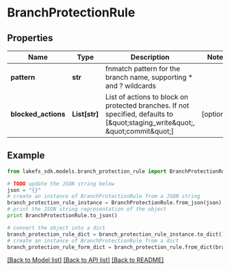 # BranchProtectionRule


## Properties

Name | Type | Description | Notes
------------ | ------------- | ------------- | -------------
**pattern** | **str** | fnmatch pattern for the branch name, supporting * and ? wildcards | 
**blocked_actions** | **List[str]** | List of actions to block on protected branches. If not specified, defaults to [\&quot;staging_write\&quot;, \&quot;commit\&quot;] | [optional] 

## Example

```python
from lakefs_sdk.models.branch_protection_rule import BranchProtectionRule

# TODO update the JSON string below
json = "{}"
# create an instance of BranchProtectionRule from a JSON string
branch_protection_rule_instance = BranchProtectionRule.from_json(json)
# print the JSON string representation of the object
print BranchProtectionRule.to_json()

# convert the object into a dict
branch_protection_rule_dict = branch_protection_rule_instance.to_dict()
# create an instance of BranchProtectionRule from a dict
branch_protection_rule_form_dict = branch_protection_rule.from_dict(branch_protection_rule_dict)
```
[[Back to Model list]](../README.md#documentation-for-models) [[Back to API list]](../README.md#documentation-for-api-endpoints) [[Back to README]](../README.md)


